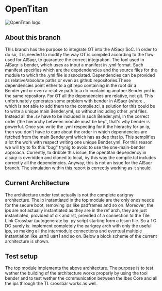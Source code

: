 # OpenTitan

![OpenTitan logo](https://docs.opentitan.org/doc/opentitan-logo.png)

## About this branch

This branch has the purpose to integrate OT into the AlSaqr SoC. In order to do so, it is needed to modify the way OT is compiled according to the flow used for AlSaqr, to guarantee the correct integration.
The tool used in AlSaqr is bender, which uses as input a manifest in .yml format. Such manifest specifies which are the depdendencies and the source files for the module to which the .yml file is associated. Dependencies
can be provided as relative/absolute paths or even as github repositories.These dependencies point either to a git repo containing in the root dir a Bender.yml or even a relative path to a dir containing another
Bender.yml in the same repository. For OT all the dependencies are relative, not git. This unfortunately generates some problem with bender in AlSaqr (where , which is not able to add them to the compile.tcl, a solution for this
could be to write a unique main Bender.yml, so without including other .yml files. Instead all the .sv have to be included in such Bender.yml, in the correct order (the hierarchy between module must be kept, that's why
bender is powerful. Once you write the .yml respecting for it the hierachy for an ip, then you don't have to care about the order in which dependencies are fetched from the main Bender.yml which has as dep that ip. This semplifies a lot the work
with respect writing one unique Bender.yml. For this reason we will try to fix this "bug" trynig to avoid to use the one-main-bender approach. Currently, to dribble this issue, the opentitan dependency in alsaqr is overidden and cloned to local, by
this way the compile.tcl includes correctly all the dependencies. Anyway, this is not an issue for the AlSaqr branch. The simulation within this report is correctly working as it should.

## Current Architecture

The architecture under test actually is not the complete earlgray architecture. The ip instantiated in the top module are the only ones neede for the secure boot, removing ips like padframes and so on.
Moreover, the ips are not actually instantiated as they are in the ref arch, they are just instantiated, provided of clk and rst, provided of a connection to the Tile Link Crossbar (autogenerate by .py script starting form a hjson file.
So a TO DO surely is: implement completely the earlgrey arch with only the useful ips, so making all the intermodule connections and eventual multiple instantiation like uart0 uart1 and so on.
Below a block scheme of the current architecture is shown.

## Test setup

The top module implements the above architecture. The purpose is to test wether the building of the architecture works properly by using the tool
bender and to test wether the communication between the Ibex Core and all the ips through the TL crossbar works as well.  
